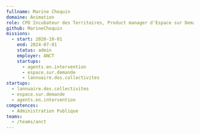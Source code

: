 ```yaml
---
fullname: Marine Choquin
domaine: Animation
role: CPO Incubateur des Territoires, Product manager d'Espace sur Demande
github: MarineChoquin
missions:
  - start: 2020-10-01
    end: 2024-07-01
    status: admin
    employer: ANCT
    startups:
      - agents.en.intervention
      - espace.sur.demande
      - lannuaire.des.collectivites
startups:
  - lannuaire.des.collectivites
  - espace.sur.demande
  - agents.en.intervention
competences:
  - Administration Publique
teams:
  - /teams/anct
---
```

